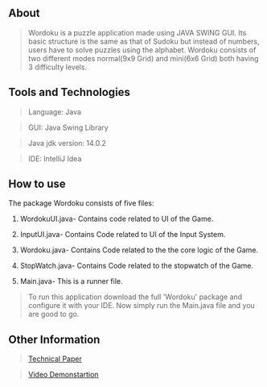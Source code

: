 ## About
> Wordoku is a puzzle application made using JAVA SWING GUI. Its basic structure is the same as that of Sudoku but instead of numbers, users have to solve puzzles using the alphabet. Wordoku consists of two different modes normal(9x9 Grid) and mini(6x6 Grid) both having 3 difficulty levels.

## Tools and Technologies
> Language: Java

> GUI: Java Swing Library

> Java jdk version: 14.0.2

> IDE: IntelliJ Idea

## How to use
The package Wordoku consists of five files:

1. WordokuUI.java- Contains code related to UI of the Game.

2. InputUI.java- Contains Code related to UI of the Input System.

3. Wordoku.java- Contains Code related to the the core logic of the Game.

4. StopWatch.java- Contains Code related to the stopwatch of the Game.

5. Main.java- This is a runner file.

> To run this application download the full 'Wordoku' package and configure it with your IDE. Now simply run the Main.java file and you are good to go.

## Other Information

> [Technical Paper](https://drive.google.com/file/d/1ly-DeLEGp8dMHVQ9lucy7CR2egr3zBNL/view?usp=sharing)

> [Video Demonstartion](https://drive.google.com/file/d/1N_hABKUdx0zsO9LPb0T2cAy58xOdEQM1/view?usp=sharing)

